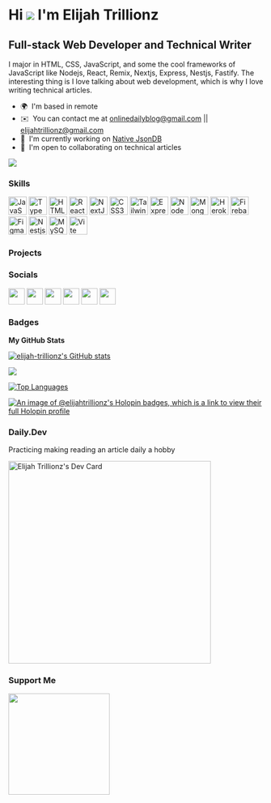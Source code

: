 Hi ![](https://user-images.githubusercontent.com/18350557/176309783-0785949b-9127-417c-8b55-ab5a4333674e.gif) I'm Elijah Trillionz
========================================================================================================================================

Full-stack Web Developer and Technical Writer
------------------------------------------------

I major in HTML, CSS, JavaScript, and some the cool frameworks of JavaScript like Nodejs, React, Remix, Nextjs, Express, Nestjs, Fastify. The interesting thing is I love talking about web development, which is why I love writing technical articles.

* 🌍  I'm based in remote
* ✉️  You can contact me at [onlinedailyblog@gmail.com](mailto:onlinedailyblog@gmail.com) || [elijahtrillionz@gmail.com](mailto:elijahtrillionz@gmail.com)
* 🚀  I'm currently working on [Native JsonDB](http://github.com/Elijah-trillionz/native-json-db)
* 🤝  I'm open to collaborating on technical articles

<a href="https://www.twitter.com/elijahtrillionz" target="_blank" rel="noreferrer"><img
src="https://img.shields.io/twitter/follow/elijahtrillionz?logo=twitter&style=for-the-badge&color=0891b2&labelColor=1c1917"
/></a>

### Skills

<p align="left">
<a href="https://developer.mozilla.org/en-US/docs/Web/JavaScript" target="_blank" rel="noreferrer"><img src="https://raw.githubusercontent.com/danielcranney/readme-generator/main/public/icons/skills/javascript-colored.svg" width="36" height="36" alt="JavaScript" /></a>
<a href="https://www.typescriptlang.org/" target="_blank" rel="noreferrer"><img src="https://raw.githubusercontent.com/danielcranney/readme-generator/main/public/icons/skills/typescript-colored.svg" width="36" height="36" alt="TypeScript" /></a>
<a href="https://developer.mozilla.org/en-US/docs/Glossary/HTML5" target="_blank" rel="noreferrer"><img src="https://raw.githubusercontent.com/danielcranney/readme-generator/main/public/icons/skills/html5-colored.svg" width="36" height="36" alt="HTML5" /></a>
<a href="https://reactjs.org/" target="_blank" rel="noreferrer"><img src="https://raw.githubusercontent.com/danielcranney/readme-generator/main/public/icons/skills/react-colored.svg" width="36" height="36" alt="React" /></a>
<a href="https://nextjs.org/docs" target="_blank" rel="noreferrer"><img src="https://raw.githubusercontent.com/danielcranney/readme-generator/main/public/icons/skills/nextjs-colored-dark.svg" width="36" height="36" alt="NextJs" /></a>
<a href="https://www.w3.org/TR/CSS/#css" target="_blank" rel="noreferrer"><img src="https://raw.githubusercontent.com/danielcranney/readme-generator/main/public/icons/skills/css3-colored.svg" width="36" height="36" alt="CSS3" /></a>
<a href="https://tailwindcss.com/" target="_blank" rel="noreferrer"><img src="https://raw.githubusercontent.com/danielcranney/readme-generator/main/public/icons/skills/tailwindcss-colored.svg" width="36" height="36" alt="TailwindCSS" /></a>
<a href="https://expressjs.com/" target="_blank" rel="noreferrer"><img src="https://raw.githubusercontent.com/danielcranney/profileme-dev/4442a351ea1871ad8ba08a4ec82cb8eae9d73b8b/public/icons/skills/express-colored-dark.svg" width="36" height="36" alt="Express" /></a>
<a href="https://nodejs.org/en/" target="_blank" rel="noreferrer"><img src="https://raw.githubusercontent.com/danielcranney/readme-generator/main/public/icons/skills/nodejs-colored.svg" width="36" height="36" alt="NodeJS" /></a>
<a href="https://www.mongodb.com/" target="_blank" rel="noreferrer"><img src="https://raw.githubusercontent.com/danielcranney/readme-generator/main/public/icons/skills/mongodb-colored.svg" width="36" height="36" alt="MongoDB" /></a>
<a href="https://www.heroku.com/" target="_blank" rel="noreferrer"><img src="https://raw.githubusercontent.com/danielcranney/readme-generator/main/public/icons/skills/heroku-colored.svg" width="36" height="36" alt="Heroku" /></a>
<a href="https://firebase.google.com/" target="_blank" rel="noreferrer"><img src="https://raw.githubusercontent.com/danielcranney/readme-generator/main/public/icons/skills/firebase-colored.svg" width="36" height="36" alt="Firebase" /></a>
<a href="https://www.figma.com/" target="_blank" rel="noreferrer"><img src="https://raw.githubusercontent.com/danielcranney/readme-generator/main/public/icons/skills/figma-colored.svg" width="36" height="36" alt="Figma" /></a>
  <a href="https://www.nestjs.com/" target="_blank" rel="noreferrer"><img src="https://raw.githubusercontent.com/danielcranney/profileme-dev/4442a351ea1871ad8ba08a4ec82cb8eae9d73b8b/public/icons/skills/nestjs-colored.svg" width="36" height="36" alt="Nestjs" /></a>
   <a href="https://www.mysql.com/" target="_blank" rel="noreferrer"><img src="https://raw.githubusercontent.com/danielcranney/profileme-dev/4442a351ea1871ad8ba08a4ec82cb8eae9d73b8b/public/icons/skills/mysql-colored.svg" width="36" height="36" alt="MySQL" /></a>
  <a href="https://www.vite.com/" target="_blank" rel="noreferrer"><img src="https://raw.githubusercontent.com/danielcranney/profileme-dev/4442a351ea1871ad8ba08a4ec82cb8eae9d73b8b/public/icons/skills/vite-colored.svg" width="36" height="36" alt="Vite" /></a>
</p>

### Projects



### Socials

<p align="left"> <a href="https://www.dev.to/elijahtrillionz" target="_blank" rel="noreferrer"><img src="https://raw.githubusercontent.com/danielcranney/profileme-dev/4442a351ea1871ad8ba08a4ec82cb8eae9d73b8b/public/icons/socials/devdotto-dark.svg" width="32" height="32" /></a> <a href="https://www.facebook.com/elijahtrillionz.eth" target="_blank" rel="noreferrer"><img src="https://raw.githubusercontent.com/danielcranney/readme-generator/main/public/icons/socials/facebook.svg" width="32" height="32" /></a> <a href="https://www.github.com/elijah-trillionz" target="_blank" rel="noreferrer"><img src="https://raw.githubusercontent.com/danielcranney/readme-generator/main/public/icons/socials/github.svg" width="32" height="32" /></a> <a href="https://elijahtrillionz.hashnode.dev" target="_blank" rel="noreferrer"><img src="https://raw.githubusercontent.com/danielcranney/readme-generator/main/public/icons/socials/hashnode.svg" width="32" height="32" /></a> <a href="https://www.linkedin.com/in/elijah-trillionz" target="_blank" rel="noreferrer"><img src="https://raw.githubusercontent.com/danielcranney/readme-generator/main/public/icons/socials/linkedin.svg" width="32" height="32" /></a> <a href="https://www.twitter.com/elijahtrillionz" target="_blank" rel="noreferrer"><img src="https://raw.githubusercontent.com/danielcranney/readme-generator/main/public/icons/socials/twitter.svg" width="32" height="32" /></a></p>

### Badges

<b>My GitHub Stats</b>

<a href="http://www.github.com/elijah-trillionz"><img src="https://github-readme-stats.vercel.app/api?username=elijah-trillionz&show_icons=true&hide=&count_private=true&title_color=0891b2&text_color=ffffff&icon_color=0891b2&bg_color=1c1917&hide_border=true&show_icons=true" alt="elijah-trillionz's GitHub stats" /></a>

<a href="http://www.github.com/elijah-trillionz"><img src="https://github-readme-streak-stats.herokuapp.com/?user=elijah-trillionz&stroke=ffffff&background=1c1917&ring=0891b2&fire=0891b2&currStreakNum=ffffff&currStreakLabel=0891b2&sideNums=ffffff&sideLabels=ffffff&dates=ffffff&hide_border=true" /></a>

<a href="https://github.com/elijah-trillionz" align="left"><img src="https://github-readme-stats.vercel.app/api/top-langs/?username=elijah-trillionz&langs_count=10&title_color=0891b2&text_color=ffffff&icon_color=0891b2&bg_color=1c1917&hide_border=true&locale=en&custom_title=Top%20%Languages" alt="Top Languages" /></a>

[![An image of @elijahtrillionz's Holopin badges, which is a link to view their full Holopin profile](https://holopin.me/elijahtrillionz)](https://holopin.io/@elijahtrillionz)

### Daily.Dev

Practicing making reading an article daily a hobby

<a href="https://app.daily.dev/elijahtrillionz"><img src="https://api.daily.dev/devcards/1e82f983d632449cb917301ce2959d07.png?r=zr7" width="400" alt="Elijah Trillionz's Dev Card"/></a>

### Support Me

<a href="https://www.buymeacoffee.com/elijahtrillionz"><img src="https://cdn.buymeacoffee.com/buttons/v2/default-yellow.png" width="200" /></a>
